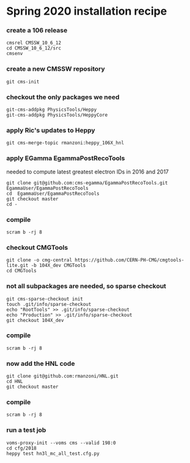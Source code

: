 # Spring 2020 installation recipe

### create a 106 release

```
cmsrel CMSSW_10_6_12
cd CMSSW_10_6_12/src
cmsenv
```

### create a new CMSSW repository
```
git cms-init
```

### checkout the only packages we need
```
git-cms-addpkg PhysicsTools/Heppy
git-cms-addpkg PhysicsTools/HeppyCore
```

### apply Ric's updates to Heppy
```
git cms-merge-topic rmanzoni:heppy_106X_hnl
```

### apply EGamma EgammaPostRecoTools  
needed to compute latest greatest electron IDs in 2016 and 2017
```
git clone git@github.com:cms-egamma/EgammaPostRecoTools.git  EgammaUser/EgammaPostRecoTools
cd  EgammaUser/EgammaPostRecoTools
git checkout master
cd -
```

### compile
```
scram b -rj 8
```

### checkout CMGTools
```
git clone -o cmg-central https://github.com/CERN-PH-CMG/cmgtools-lite.git -b 104X_dev CMGTools
cd CMGTools
```

### not all subpackages are needed, so sparse  checkout
```
git cms-sparse-checkout init
touch .git/info/sparse-checkout
echo "RootTools" >> .git/info/sparse-checkout
echo "Production" >> .git/info/sparse-checkout
git checkout 104X_dev
```

### compile
```
scram b -rj 8
```

### now add the HNL code
```
git clone git@github.com:rmanzoni/HNL.git
cd HNL
git checkout master
```

### compile
```
scram b -rj 8
```

### run a test job
```
voms-proxy-init --voms cms --valid 198:0
cd cfg/2018
heppy test hn3l_mc_all_test.cfg.py
```
